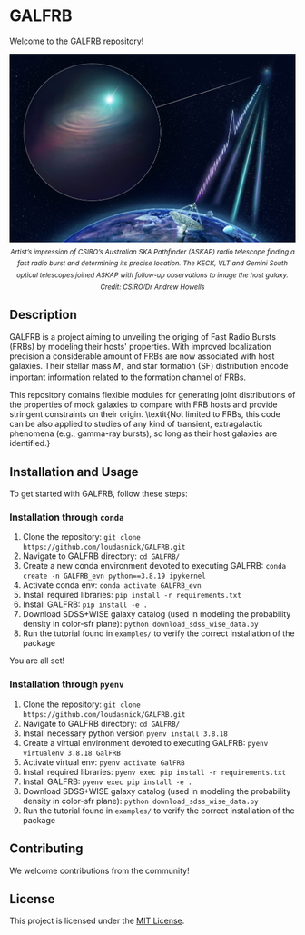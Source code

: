 # GALFRB

Welcome to the GALFRB repository!

<p align="center">
  <img src="FRB_sketch.jpg" alt="Description" width="1000">
  <br>
  <sub><em>Artist’s impression of CSIRO’s Australian SKA Pathfinder (ASKAP) radio telescope finding a fast radio burst and determining its precise location. The KECK, VLT and Gemini South optical telescopes joined ASKAP with follow-up observations to image the host galaxy. Credit: CSIRO/Dr Andrew Howells</em></sub>
</p>


## Description

GALFRB is a project aiming to unveiling the origing of Fast Radio Bursts (FRBs) by modeling their hosts' properties. With improved localization precision a considerable amount of FRBs are now associated with host galaxies. Their stellar mass $M_\star$ and star formation (SF) distribution encode important information related to the formation channel of FRBs.

This repository contains flexible modules for generating joint distributions of the properties of mock galaxies to compare with FRB hosts and provide stringent constraints on their origin. \textit{Not limited to FRBs, this code can be also applied to studies of any kind of transient, extragalactic phenomena (e.g., gamma-ray bursts), so long as their host galaxies are identified.}

## Installation and Usage

To get started with GALFRB, follow these steps:

### Installation through `conda`

1. Clone the repository: `git clone https://github.com/loudasnick/GALFRB.git`
2. Navigate to GALFRB directory: `cd GALFRB/`
3. Create a new conda environment devoted to executing GALFRB: `conda create -n GALFRB_evn python==3.8.19 ipykernel`
4. Activate conda env: `conda activate GALFRB_evn` <!-- 2. Install the required dependencies: `pip install -r requirements.txt` -->
5. Install required libraries: `pip install -r requirements.txt`
6. Install GALFRB: `pip install -e .`
7. Download SDSS+WISE galaxy catalog (used in modeling the probability density in color-sfr plane): `python download_sdss_wise_data.py`
8. Run the tutorial found in `examples/` to verify the correct installation of the package

You are all set!

### Installation through `pyenv`

1. Clone the repository: `git clone https://github.com/loudasnick/GALFRB.git`
2. Navigate to GALFRB directory: `cd GALFRB/`
3. Install necessary python version `pyenv install 3.8.18`
4. Create a virtual environment devoted to executing GALFRB: `pyenv virtualenv 3.8.18 GalFRB`
5. Activate virtual env: `pyenv activate GalFRB`
6. Install required libraries: `pyenv exec pip install -r requirements.txt`
7. Install GALFRB: `pyenv exec pip install -e .`
8. Download SDSS+WISE galaxy catalog (used in modeling the probability density in color-sfr plane): `python download_sdss_wise_data.py`
9. Run the tutorial found in `examples/` to verify the correct installation of the package


## Contributing

We welcome contributions from the community! 

## License

This project is licensed under the [MIT License](LICENSE).
